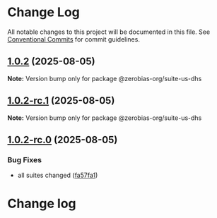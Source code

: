 # Change Log

All notable changes to this project will be documented in this file.
See [Conventional Commits](https://conventionalcommits.org) for commit guidelines.

## [1.0.2](https://github.com/zerobias-org/suite/compare/@zerobias-org/suite-us-dhs@1.0.2-rc.1...@zerobias-org/suite-us-dhs@1.0.2) (2025-08-05)

**Note:** Version bump only for package @zerobias-org/suite-us-dhs





## [1.0.2-rc.1](https://github.com/zerobias-org/suite/compare/@zerobias-org/suite-us-dhs@1.0.2-rc.0...@zerobias-org/suite-us-dhs@1.0.2-rc.1) (2025-08-05)

**Note:** Version bump only for package @zerobias-org/suite-us-dhs





## [1.0.2-rc.0](https://github.com/zerobias-org/suite/compare/@zerobias-org/suite-us-dhs@1.0.1...@zerobias-org/suite-us-dhs@1.0.2-rc.0) (2025-08-05)


### Bug Fixes

* all suites changed ([fa57fa1](https://github.com/zerobias-org/suite/commit/fa57fa1af7628003297df46b2d7740fe95bd2666))





# Change log
